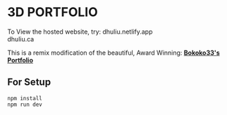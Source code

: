 # 3D PORTFOLIO

To View the hosted website, try:
dhuliu.netlify.app <br>
dhuliu.ca

This is a remix modification of the beautiful, Award Winning: **[Bokoko33's Portfolio](https://bokoko33.me/)** 

## For Setup

```
npm install
npm run dev
```


